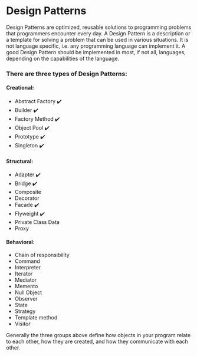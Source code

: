 # Design Patterns

Design Patterns are optimized, reusable solutions to programming problems that programmers encounter every day. A Design Pattern is a description or a template for solving a problem that can be used in various situations. It is not language specific, i.e. any programming language can implement it. A good Design Pattern should be implemented in most, if not all, languages, depending on the capabilities of the language.

### There are three types of Design Patterns:

#### Creational:
- Abstract Factory :heavy_check_mark:
- Builder :heavy_check_mark:
- Factory Method :heavy_check_mark:
- Object Pool :heavy_check_mark:
- Prototype :heavy_check_mark:
- Singleton :heavy_check_mark:

#### Structural:
- Adapter :heavy_check_mark:
- Bridge :heavy_check_mark:
- Composite
- Decorator
- Facade :heavy_check_mark:
- Flyweight :heavy_check_mark:
- Private Class Data
- Proxy

#### Behavioral:
- Chain of responsibility
- Command
- Interpreter
- Iterator
- Mediator
- Memento
- Null Object
- Observer
- State
- Strategy
- Template method
- Visitor

Generally the three groups above define how objects in your program relate to each other, how they are created, and how they communicate with each other.

